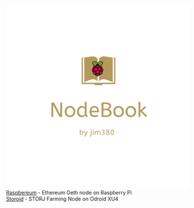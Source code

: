 ![NodeBook](NodeBook.png)
<br>[Raspbereum](https://github.com/jim380/Raspbereum) - Ethereum Geth node on Raspberry Pi
<br>[Storoid](https://github.com/jim380/nodebook/docs/Storoid/README.md) - STORJ Farming Node on Odroid XU4

